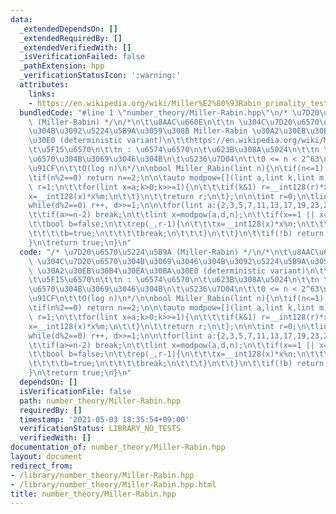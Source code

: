 ```yaml
---
data:
  _extendedDependsOn: []
  _extendedRequiredBy: []
  _extendedVerifiedWith: []
  _isVerificationFailed: false
  _pathExtension: hpp
  _verificationStatusIcon: ':warning:'
  attributes:
    links:
    - https://en.wikipedia.org/wiki/Miller%E2%80%93Rabin_primality_test#Deterministic_variants
  bundledCode: "#line 1 \"number_theory/Miller-Rabin.hpp\"\n/* \u7D20\u6570\u5224\u5B9A\
    \ (Miller-Rabin) */\n/*\n\t\u8AAC\u660E\n\t\tn \u304C\u7D20\u6570\u304B\u3069\u3046\
    \u304B\u3092\u5224\u5B9A\u3059\u308B Miller-Rabin \u30A2\u30EB\u30B4\u30EA\u30BA\
    \u30E0 (deterministic variant)\n\t\thttps://en.wikipedia.org/wiki/Miller%E2%80%93Rabin_primality_test#Deterministic_variants\n\
    \t\u5F15\u6570\n\t\tn : \u6574\u6570\n\t\u623B\u308A\u5024\n\t\tn \u304C\u7D20\
    \u6570\u304B\u3069\u3046\u304B\n\t\u5236\u7D04\n\t\t0 <= n < 2^63\n\t\u8A08\u7B97\
    \u91CF\n\t\tO(log n)\n*/\n\nbool Miller_Rabin(lint n){\n\tif(n<=1)   return false;\n\
    \tif(n%2==0) return n==2;\n\n\tauto modpow=[](lint a,lint k,lint m){\n\t\tlint\
    \ r=1;\n\t\tfor(lint x=a;k>0;k>>=1){\n\t\t\tif(k&1) r=__int128(r)*x%m;\n\t\t\t\
    x=__int128(x)*x%m;\n\t\t}\n\t\treturn r;\n\t};\n\n\tint r=0;\n\tlint d=n-1;\n\t\
    while(d%2==0) r++, d>>=1;\n\n\tfor(lint a:{2,3,5,7,11,13,17,19,23,29,31,37}){\n\
    \t\tif(a>=n-2) break;\n\t\tlint x=modpow(a,d,n);\n\t\tif(x==1 || x==n-1) continue;\n\
    \t\tbool b=false;\n\t\trep(_,r-1){\n\t\t\tx=__int128(x)*x%n;\n\t\t\tif(x==n-1){\n\
    \t\t\t\tb=true;\n\t\t\t\tbreak;\n\t\t\t}\n\t\t}\n\t\tif(!b) return false;\n\t\
    }\n\treturn true;\n}\n"
  code: "/* \u7D20\u6570\u5224\u5B9A (Miller-Rabin) */\n/*\n\t\u8AAC\u660E\n\t\tn\
    \ \u304C\u7D20\u6570\u304B\u3069\u3046\u304B\u3092\u5224\u5B9A\u3059\u308B Miller-Rabin\
    \ \u30A2\u30EB\u30B4\u30EA\u30BA\u30E0 (deterministic variant)\n\t\thttps://en.wikipedia.org/wiki/Miller%E2%80%93Rabin_primality_test#Deterministic_variants\n\
    \t\u5F15\u6570\n\t\tn : \u6574\u6570\n\t\u623B\u308A\u5024\n\t\tn \u304C\u7D20\
    \u6570\u304B\u3069\u3046\u304B\n\t\u5236\u7D04\n\t\t0 <= n < 2^63\n\t\u8A08\u7B97\
    \u91CF\n\t\tO(log n)\n*/\n\nbool Miller_Rabin(lint n){\n\tif(n<=1)   return false;\n\
    \tif(n%2==0) return n==2;\n\n\tauto modpow=[](lint a,lint k,lint m){\n\t\tlint\
    \ r=1;\n\t\tfor(lint x=a;k>0;k>>=1){\n\t\t\tif(k&1) r=__int128(r)*x%m;\n\t\t\t\
    x=__int128(x)*x%m;\n\t\t}\n\t\treturn r;\n\t};\n\n\tint r=0;\n\tlint d=n-1;\n\t\
    while(d%2==0) r++, d>>=1;\n\n\tfor(lint a:{2,3,5,7,11,13,17,19,23,29,31,37}){\n\
    \t\tif(a>=n-2) break;\n\t\tlint x=modpow(a,d,n);\n\t\tif(x==1 || x==n-1) continue;\n\
    \t\tbool b=false;\n\t\trep(_,r-1){\n\t\t\tx=__int128(x)*x%n;\n\t\t\tif(x==n-1){\n\
    \t\t\t\tb=true;\n\t\t\t\tbreak;\n\t\t\t}\n\t\t}\n\t\tif(!b) return false;\n\t\
    }\n\treturn true;\n}\n"
  dependsOn: []
  isVerificationFile: false
  path: number_theory/Miller-Rabin.hpp
  requiredBy: []
  timestamp: '2021-05-03 18:35:54+09:00'
  verificationStatus: LIBRARY_NO_TESTS
  verifiedWith: []
documentation_of: number_theory/Miller-Rabin.hpp
layout: document
redirect_from:
- /library/number_theory/Miller-Rabin.hpp
- /library/number_theory/Miller-Rabin.hpp.html
title: number_theory/Miller-Rabin.hpp
---
```

